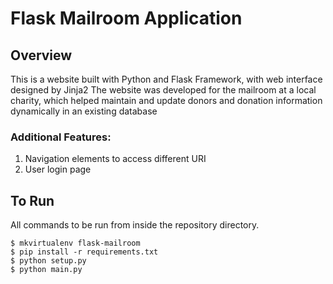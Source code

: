 # Flask Mailroom Application

## Overview
This is a website built with Python and Flask Framework, with web interface designed by Jinja2
The website was developed for the mailroom at a local charity, which helped maintain and update donors and donation information dynamically in an existing database

### Additional Features:
1. Navigation elements to access different URI
2. User login page

## To Run

All commands to be run from inside the repository directory.
```
$ mkvirtualenv flask-mailroom
$ pip install -r requirements.txt
$ python setup.py
$ python main.py
```

